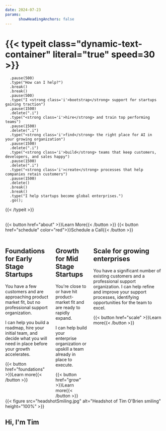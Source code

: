 ```yaml
---
date: 2024-07-23
params:
      showHeadingAnchors: false
---
```

<div class="bg"></div>
<div class="bg bg2"></div>
<div class="bg bg3"></div>
<div class="animation"></div>

# {{< typeit class="dynamic-text-container" literal="true" speed=30 >}}
      .pause(500)
      .type("How can I help?")
      .break()
      .break()
      .pause(500)
      .type("I <strong class='i'>bootstrap</strong> support for startups gaining traction")
      .pause(1500)
      .delete(".i")
      .type("<strong class='i'>hire</strong> and train top performing teams")
      .pause(1500)
      .delete(".i")
      .type("<strong class='i'>find</strong> the right place for AI in your growing organization")
      .pause(1500)
      .delete(".i")
      .type("<strong class='i'>build</strong> teams that keep customers, developers, and sales happy")
      .pause(1500)
      .delete(".i")
      .type("<strong class='i'>create</strong> processes that help companies retain customers")
      .pause(1500)
      .delete()
      .break()
      .break()
      .type("I help startups become global enterprises.")
      .go();
{{< /typeit >}}

<br />
<div class="button-container">
      {{< button href="about" >}}Learn More{{< /button >}}
      {{< button href="schedule" color="red">}}Schedule a Call{{< /button >}}
</div>
<br />
<div class="columns">
  <div class="column rounded-md!">
    <h2 class="table-header not-prose"><b>Foundations</b> for Early Stage Startups</h2>
    <div class="content">
      <p>You have a few customers and are approaching product market fit, but no professional support organization. 
      </p>
      <p>I can help you build a roadmap, hire your initial team, and decide what you will need in place before your growth accelerates.</p>
    </div>
    <div class="column-button-container">
      {{< button href="foundations" >}}Learn more{{< /button >}}
    </div>
  </div>
  <div class="column">
    <h2 class="table-header not-prose"><b>Growth</b> for Mid Stage Startups</h2>
    <div class="content">
      <p>
            You're close to or have hit product-market fit and are ready to rapidly expand.
      </p>
      <p> 
            I can help build your enterprise organization or upskill a team already in place to execute.
      </p>
    </div>
    <div class="column-button-container">
      {{< button href="grow" >}}Learn more{{< /button >}}
    </div>
  </div>
  <div class="column">
    <h2 class="table-header not-prose"><b>Scale</b> for growing enterprises</h2>
    <div class="content">
      <p>You have a significant number of existing customers and a professional support organization. I can help refine and improve your support processes, identifying opportunities for the team to excel.</p>
    </div>
    <div class="column-button-container">
      {{< button href="scale" >}}Learn more{{< /button >}}
    </div>
  </div>
</div>
<div>
<div class="split-container">
  <div class="image-container">
    {{< figure 
      src="headshotSmiling.jpg"
      alt="Headshot of Tim O'Brien smiling"
      height="100%"
    >}}
  </div>
  <div class="text-container">
    <h2>Hi, I'm Tim</h2>
  </div>
</div>      